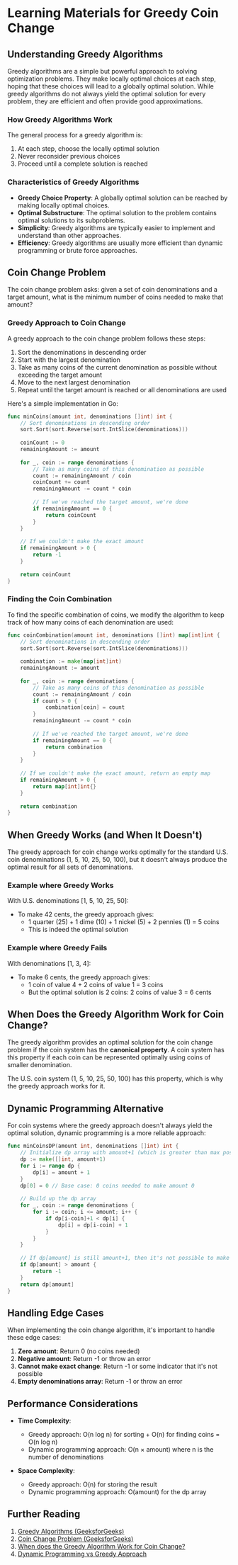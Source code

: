 # Learning Materials for Greedy Coin Change

## Understanding Greedy Algorithms

Greedy algorithms are a simple but powerful approach to solving optimization problems. They make locally optimal choices at each step, hoping that these choices will lead to a globally optimal solution. While greedy algorithms do not always yield the optimal solution for every problem, they are efficient and often provide good approximations.

### How Greedy Algorithms Work

The general process for a greedy algorithm is:

1. At each step, choose the locally optimal solution
2. Never reconsider previous choices
3. Proceed until a complete solution is reached

### Characteristics of Greedy Algorithms

- **Greedy Choice Property**: A globally optimal solution can be reached by making locally optimal choices.
- **Optimal Substructure**: The optimal solution to the problem contains optimal solutions to its subproblems.
- **Simplicity**: Greedy algorithms are typically easier to implement and understand than other approaches.
- **Efficiency**: Greedy algorithms are usually more efficient than dynamic programming or brute force approaches.

## Coin Change Problem

The coin change problem asks: given a set of coin denominations and a target amount, what is the minimum number of coins needed to make that amount?

### Greedy Approach to Coin Change

A greedy approach to the coin change problem follows these steps:

1. Sort the denominations in descending order
2. Start with the largest denomination
3. Take as many coins of the current denomination as possible without exceeding the target amount
4. Move to the next largest denomination
5. Repeat until the target amount is reached or all denominations are used

Here's a simple implementation in Go:

```go
func minCoins(amount int, denominations []int) int {
    // Sort denominations in descending order
    sort.Sort(sort.Reverse(sort.IntSlice(denominations)))
    
    coinCount := 0
    remainingAmount := amount
    
    for _, coin := range denominations {
        // Take as many coins of this denomination as possible
        count := remainingAmount / coin
        coinCount += count
        remainingAmount -= count * coin
        
        // If we've reached the target amount, we're done
        if remainingAmount == 0 {
            return coinCount
        }
    }
    
    // If we couldn't make the exact amount
    if remainingAmount > 0 {
        return -1
    }
    
    return coinCount
}
```

### Finding the Coin Combination

To find the specific combination of coins, we modify the algorithm to keep track of how many coins of each denomination are used:

```go
func coinCombination(amount int, denominations []int) map[int]int {
    // Sort denominations in descending order
    sort.Sort(sort.Reverse(sort.IntSlice(denominations)))
    
    combination := make(map[int]int)
    remainingAmount := amount
    
    for _, coin := range denominations {
        // Take as many coins of this denomination as possible
        count := remainingAmount / coin
        if count > 0 {
            combination[coin] = count
        }
        remainingAmount -= count * coin
        
        // If we've reached the target amount, we're done
        if remainingAmount == 0 {
            return combination
        }
    }
    
    // If we couldn't make the exact amount, return an empty map
    if remainingAmount > 0 {
        return map[int]int{}
    }
    
    return combination
}
```

## When Greedy Works (and When It Doesn't)

The greedy approach for coin change works optimally for the standard U.S. coin denominations (1, 5, 10, 25, 50, 100), but it doesn't always produce the optimal result for all sets of denominations.

### Example where Greedy Works

With U.S. denominations [1, 5, 10, 25, 50]:
- To make 42 cents, the greedy approach gives:
  - 1 quarter (25) + 1 dime (10) + 1 nickel (5) + 2 pennies (1) = 5 coins
  - This is indeed the optimal solution

### Example where Greedy Fails

With denominations [1, 3, 4]:
- To make 6 cents, the greedy approach gives:
  - 1 coin of value 4 + 2 coins of value 1 = 3 coins
  - But the optimal solution is 2 coins: 2 coins of value 3 = 6 cents

## When Does the Greedy Algorithm Work for Coin Change?

The greedy algorithm provides an optimal solution for the coin change problem if the coin system has the **canonical property**. A coin system has this property if each coin can be represented optimally using coins of smaller denomination.

The U.S. coin system (1, 5, 10, 25, 50, 100) has this property, which is why the greedy approach works for it.

## Dynamic Programming Alternative

For coin systems where the greedy approach doesn't always yield the optimal solution, dynamic programming is a more reliable approach:

```go
func minCoinsDP(amount int, denominations []int) int {
    // Initialize dp array with amount+1 (which is greater than max possible coins)
    dp := make([]int, amount+1)
    for i := range dp {
        dp[i] = amount + 1
    }
    dp[0] = 0 // Base case: 0 coins needed to make amount 0
    
    // Build up the dp array
    for _, coin := range denominations {
        for i := coin; i <= amount; i++ {
            if dp[i-coin]+1 < dp[i] {
                dp[i] = dp[i-coin] + 1
            }
        }
    }
    
    // If dp[amount] is still amount+1, then it's not possible to make the amount
    if dp[amount] > amount {
        return -1
    }
    return dp[amount]
}
```

## Handling Edge Cases

When implementing the coin change algorithm, it's important to handle these edge cases:

1. **Zero amount**: Return 0 (no coins needed)
2. **Negative amount**: Return -1 or throw an error
3. **Cannot make exact change**: Return -1 or some indicator that it's not possible
4. **Empty denominations array**: Return -1 or throw an error

## Performance Considerations

- **Time Complexity**:
  - Greedy approach: O(n log n) for sorting + O(n) for finding coins = O(n log n)
  - Dynamic programming approach: O(n × amount) where n is the number of denominations
  
- **Space Complexity**:
  - Greedy approach: O(n) for storing the result
  - Dynamic programming approach: O(amount) for the dp array

## Further Reading

1. [Greedy Algorithms (GeeksforGeeks)](https://www.geeksforgeeks.org/greedy-algorithms/)
2. [Coin Change Problem (GeeksforGeeks)](https://www.geeksforgeeks.org/coin-change-dp-7/)
3. [When does the Greedy Algorithm Work for Coin Change?](https://graal.ift.ulaval.ca/~dadub100/ChapIV/node14.html)
4. [Dynamic Programming vs Greedy Approach](https://www.geeksforgeeks.org/dynamic-programming-vs-greedy-approach/) 